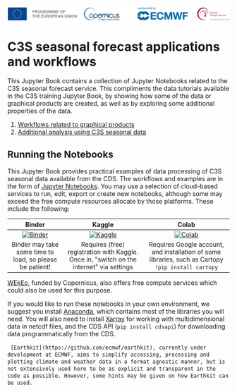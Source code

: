 ![logo](LogoLine_horizon_C3S.png)

# C3S seasonal forecast applications and workflows

This Jupyter Book contains a collection of Jupyter Notebooks related to the C3S seasonal forecast service. This compliments the data tutorials available in the C3S training Jupyter Book, by showing how some of the data or graphical products are created, as well as by exploring some additional properties of the data.

1. [Workflows related to graphical products](workflows/prod_workflows.md)
2. [Additional analysis using C3S seasonal data](workflows/extra_analysis.md)

## Running the Notebooks

This Jupyter Book provides practical examples of data processing of C3S seasonal data available from the CDS. The workflows and examples are in the form of [Jupyter Notebooks](https://jupyter.org/). You may use a selection of cloud-based services to run, edit, export or create new notebooks, although some may exceed the free compute resources allocate by those platforms. These include the following:

|Binder|Kaggle|Colab|
|:-:|:-:|:-:|
|[![Binder](https://mybinder.org/badge.svg)](https://mybinder.org/)|[![Kaggle](https://kaggle.com/static/images/open-in-kaggle.svg)](https://www.kaggle.com/code)|[![Colab](https://colab.research.google.com/assets/colab-badge.svg)](https://colab.research.google.com/)|
|Binder may take some time to load, so please be patient!                                           |Requires (free) registration with Kaggle. Once in, "switch on the internet" via settings           |Requires Google account, and installation of some libraries, such as Cartopy `!pip install cartopy`|

[WEkEo](https://www.wekeo.eu/computing), funded by Copernicus, also offers free compute services which could also be used for this purpose.

If you would like to run these notebooks in your own environment, we suggest you install [Anaconda](https://docs.anaconda.com/anaconda/install/), which contains most of the libraries you will need. You will also need to install [Xarray](http://xarray.pydata.org/en/stable/) for working with multidimensional data in netcdf files, and the CDS API (`pip install cdsapi`) for downloading data programmatically from the CDS.

```{note}
 [Earthkit](https://github.com/ecmwf/earthkit), currently under development at ECMWF, aims to simplify accessing, processing and plotting climate and weather data in a format agnostic manner, but is not extensively used here to be as explicit and transparent in the code as possible. However, some hints may be given on how Earthkit can be used. 
```
